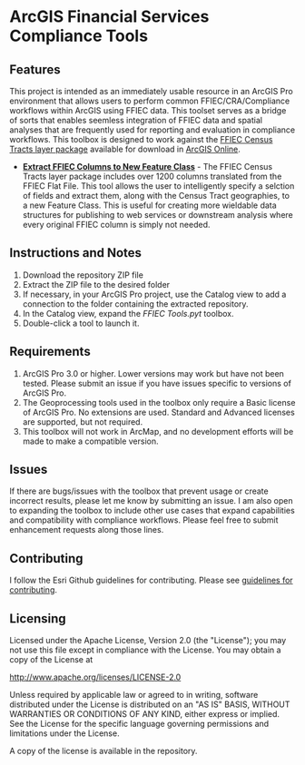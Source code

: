# ArcGIS Financial Services Compliance Tools

## Features

This project is intended as an immediately usable resource in an ArcGIS Pro environment that allows users to perform common FFIEC/CRA/Compliance workflows within ArcGIS using FFIEC data. This toolset serves as a bridge of sorts that enables seemless integration of FFIEC data and spatial analyses that are frequently used for reporting and evaluation in compliance workflows. This toolbox is designed to work against the [FFIEC Census Tracts layer package](https://www.arcgis.com/home/item.html?id=148cb8590c714bcf9e1962ec6a404735) available for download in [ArcGIS Online](https://www.arcgis.com/index.html). 

* **[Extract FFIEC Columns to New Feature Class](https://github.com/djarrard/arcgis-compliance-tools/blob/main/Tool_Documentation.md#bisg-surgeo-112)** - The FFIEC Census Tracts layer package includes over 1200 columns translated from the FFIEC Flat File. This tool allows the user to intelligently specify a selction of fields and extract them, along with the Census Tract geographies, to a new Feature Class. This is useful for creating more wieldable data structures for publishing to web services or downstream analysis where every original FFIEC column is simply not needed. 

## Instructions and Notes

1. Download the repository ZIP file
2. Extract the ZIP file to the desired folder
3. If necessary, in your ArcGIS Pro project, use the Catalog view to add a connection to the folder containing the extracted repository.
4. In the Catalog view, expand the _FFIEC Tools.pyt_ toolbox.
5. Double-click a tool to launch it.

## Requirements

1. ArcGIS Pro 3.0 or higher. Lower versions may work but have not been tested. Please submit an issue if you have issues specific to versions of ArcGIS Pro.
2. The Geoprocessing tools used in the toolbox only require a Basic license of ArcGIS Pro. No extensions are used. Standard and Advanced licenses are supported, but not required.
3. This toolbox will not work in ArcMap, and no development efforts will be made to make a compatible version.

## Issues

If there are bugs/issues with the toolbox that prevent usage or create incorrect results, please let me know by submitting an issue. I am also open to expanding the toolbox to include other use cases that expand capabilities and compatibility with compliance workflows. Please feel free to submit enhancement requests along those lines.

## Contributing

I follow the Esri Github guidelines for contributing. Please see [guidelines for contributing](https://github.com/esri/contributing).

## Licensing

Licensed under the Apache License, Version 2.0 (the "License");
you may not use this file except in compliance with the License.
You may obtain a copy of the License at


   http://www.apache.org/licenses/LICENSE-2.0


Unless required by applicable law or agreed to in writing, software
distributed under the License is distributed on an "AS IS" BASIS,
WITHOUT WARRANTIES OR CONDITIONS OF ANY KIND, either express or implied.
See the License for the specific language governing permissions and
limitations under the License.


A copy of the license is available in the repository.

